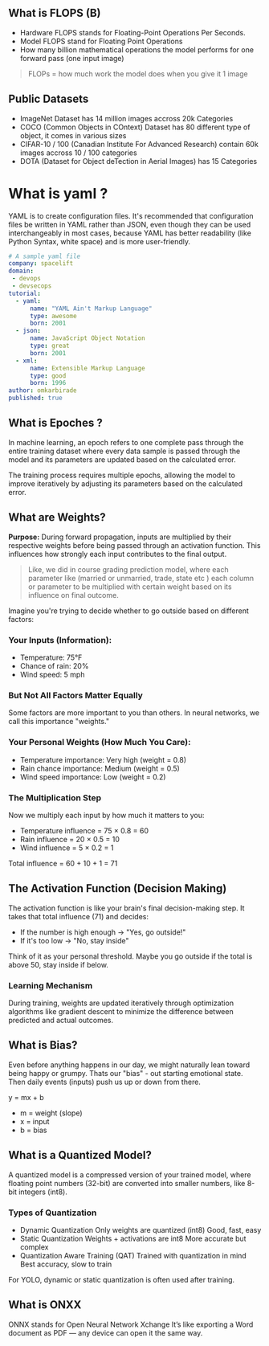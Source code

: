 ## What is FLOPS (B)
- Hardware FLOPS stands for Floating-Point Operations Per Seconds.
- Model FLOPS stand for Floating Point Operations
- How many billion mathematical operations the model performs for one forward pass (one input image)
> FLOPs = how much work the model does when you give it 1 image

## Public Datasets
- ImageNet Dataset has 14 million images accross 20k Categories
- COCO (Common Objects in COntext) Dataset has 80 different type of object, it comes in various sizes
- CIFAR-10 / 100 (Canadian Institute For Advanced Research) contain 60k images accross 10 / 100 categories
- DOTA (Dataset for Object deTection in Aerial Images) has 15 Categories

# What is yaml ?
YAML is to create configuration files. It's recommended that configuration files be written in YAML rather than JSON, even though they can be used interchangeably in most cases, because YAML has better readability (like Python Syntax, white space) and is more user-friendly.  


```yaml
# A sample yaml file
company: spacelift
domain:
 - devops
 - devsecops
tutorial:
  - yaml:
      name: "YAML Ain't Markup Language"
      type: awesome
      born: 2001
  - json:
      name: JavaScript Object Notation
      type: great
      born: 2001
  - xml:
      name: Extensible Markup Language
      type: good
      born: 1996
author: omkarbirade
published: true
```

## What is Epoches ?
In machine learning, an epoch refers to one complete pass through the entire training dataset where every data sample is passed through the model and its parameters are updated based on the calculated error. 

The training process requires multiple epochs, allowing the model to improve iteratively by adjusting its parameters based on the calculated error.

## What are Weights?
**Purpose:** During forward propagation, inputs are multiplied by their respective weights before being passed through an activation function. This influences how strongly each input contributes to the final output. 
> Like, we did in course grading prediction model, where each parameter like (married or unmarried, trade, state etc ) each column or parameter to be multiplied with certain weight based on its influence on final outcome.

Imagine you're trying to decide whether to go outside based on different factors:
### Your Inputs (Information):
- Temperature: 75°F
- Chance of rain: 20%
- Wind speed: 5 mph

### But Not All Factors Matter Equally
Some factors are more important to you than others. In neural networks, we call this importance "weights."

### Your Personal Weights (How Much You Care):
- Temperature importance: Very high (weight = 0.8)
- Rain chance importance: Medium (weight = 0.5)
- Wind speed importance: Low (weight = 0.2)

### The Multiplication Step
Now we multiply each input by how much it matters to you:
- Temperature influence = 75 × 0.8 = 60
- Rain influence = 20 × 0.5 = 10
- Wind influence = 5 × 0.2 = 1

Total influence = 60 + 10 + 1 = 71

## The Activation Function (Decision Making)
The activation function is like your brain's final decision-making step. It takes that total influence (71) and decides:

- If the number is high enough → "Yes, go outside!"
- If it's too low → "No, stay inside"

Think of it as your personal threshold. Maybe you go outside if the total is above 50, stay inside if below.

### Learning Mechanism
During training, weights are updated iteratively through optimization algorithms like gradient descent to minimize the difference between predicted and actual outcomes.

## What is Bias?
Even before anything happens in our day, we might naturally lean toward being happy or grumpy. Thats our "bias" - out starting emotional state. Then daily events (inputs) push us up or down from there.

y = mx + b
- m = weight (slope)
- x = input
- b = bias

## What is a Quantized Model?
A quantized model is a compressed version of your trained model, where floating point numbers (32-bit) are converted into smaller numbers, like 8-bit integers (int8).

### Types of Quantization 
- Dynamic Quantization	Only weights are quantized (int8)	Good, fast, easy
- Static Quantization	Weights + activations are int8	More accurate but complex
- Quantization Aware Training (QAT)	Trained with quantization in mind	Best accuracy, slow to train

For YOLO, dynamic or static quantization is often used after training.

## What is ONXX
ONNX stands for Open Neural Network Xchange
 It’s like exporting a Word document as PDF — any device can open it the same way.
